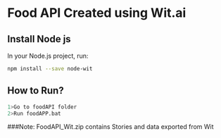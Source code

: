# Food API Created using Wit.ai



## Install Node js

In your Node.js project, run:

```bash
npm install --save node-wit
```

## How to Run?
```bash
1>Go to foodAPI folder
2>Run foodAPP.bat
```

###Note: FoodAPI_Wit.zip contains Stories and data exported from Wit 